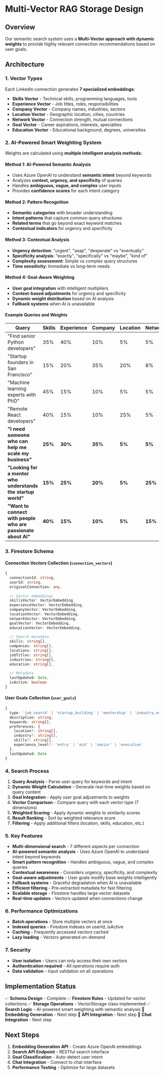 # Multi-Vector RAG Storage Design

## Overview

Our semantic search system uses a **Multi-Vector approach with dynamic weights** to provide highly relevant connection recommendations based on user goals.

## Architecture

### 1. Vector Types

Each LinkedIn connection generates **7 specialized embeddings**:

- **Skills Vector** - Technical skills, programming languages, tools
- **Experience Vector** - Job titles, roles, responsibilities  
- **Company Vector** - Company names, industries, sectors
- **Location Vector** - Geographic location, cities, countries
- **Network Vector** - Connection strength, mutual connections
- **Goal Vector** - Career aspirations, interests, specialties
- **Education Vector** - Educational background, degrees, universities

### 2. AI-Powered Smart Weighting System

Weights are calculated using **multiple intelligent analysis methods**:

#### **Method 1: AI-Powered Semantic Analysis**
- Uses Azure OpenAI to understand **semantic intent** beyond keywords
- Analyzes **context, urgency, and specificity** of queries
- Handles **ambiguous, vague, and complex** user inputs
- Provides **confidence scores** for each intent category

#### **Method 2: Pattern Recognition**
- **Semantic categories** with broader understanding
- **Intent patterns** that capture common query structures
- **Related terms** that go beyond exact keyword matches
- **Contextual indicators** for urgency and specificity

#### **Method 3: Contextual Analysis**
- **Urgency detection**: "urgent", "asap", "desperate" vs "eventually"
- **Specificity analysis**: "exactly", "specifically" vs "maybe", "kind of"
- **Complexity assessment**: Simple vs complex query structures
- **Time sensitivity**: Immediate vs long-term needs

#### **Method 4: Goal-Aware Weighting**
- **User goal integration** with intelligent multipliers
- **Context-based adjustments** for urgency and specificity
- **Dynamic weight distribution** based on AI analysis
- **Fallback systems** when AI is unavailable

#### **Example Queries and Weights**
| Query | Skills | Experience | Company | Location | Network | Goal | Education |
|-------|--------|------------|---------|----------|---------|------|-----------|
| "Find senior Python developers" | 35% | 40% | 10% | 5% | 5% | 2% | 3% |
| "Startup founders in San Francisco" | 15% | 20% | 35% | 20% | 8% | 2% | 0% |
| "Machine learning experts with PhD" | 45% | 15% | 10% | 5% | 5% | 5% | 15% |
| "Remote React developers" | 40% | 15% | 10% | 25% | 5% | 3% | 2% |
| **"I need someone who can help me scale my business"** | **25%** | **30%** | **35%** | **5%** | **5%** | **0%** | **0%** |
| **"Looking for a mentor who understands the startup world"** | **15%** | **25%** | **20%** | **5%** | **25%** | **10%** | **0%** |
| **"Want to connect with people who are passionate about AI"** | **40%** | **15%** | **10%** | **5%** | **15%** | **15%** | **0%** |

### 3. Firestore Schema

#### Connection Vectors Collection (`connection_vectors`)
```typescript
{
  connectionId: string,
  userId: string,
  originalConnection: any,
  
  // Vector embeddings
  skillsVector: VectorEmbedding,
  experienceVector: VectorEmbedding,
  companyVector: VectorEmbedding,
  locationVector: VectorEmbedding,
  networkVector: VectorEmbedding,
  goalVector: VectorEmbedding,
  educationVector: VectorEmbedding,
  
  // Search metadata
  skills: string[],
  companies: string[],
  locations: string[],
  jobTitles: string[],
  industries: string[],
  education: string[],
  
  // Metadata
  lastUpdated: Date,
  isActive: boolean
}
```

#### User Goals Collection (`user_goals`)
```typescript
{
  type: 'job_search' | 'startup_building' | 'mentorship' | 'industry_networking' | 'skill_development' | 'general',
  description: string,
  keywords: string[],
  preferences: {
    location?: string[],
    industry?: string[],
    skills?: string[],
    experience_level?: 'entry' | 'mid' | 'senior' | 'executive'
  },
  lastUpdated: Date
}
```

### 4. Search Process

1. **Query Analysis** - Parse user query for keywords and intent
2. **Dynamic Weight Calculation** - Generate real-time weights based on query content
3. **Goal Integration** - Apply user goal adjustments to weights
4. **Vector Comparison** - Compare query with each vector type (7 dimensions)
5. **Weighted Scoring** - Apply dynamic weights to similarity scores
6. **Result Ranking** - Sort by weighted relevance score
7. **Filtering** - Apply additional filters (location, skills, education, etc.)

### 5. Key Features

- **Multi-dimensional search** - 7 different aspects per connection
- **AI-powered semantic analysis** - Uses Azure OpenAI to understand intent beyond keywords
- **Smart pattern recognition** - Handles ambiguous, vague, and complex queries
- **Contextual awareness** - Considers urgency, specificity, and complexity
- **Goal-aware adjustments** - User goals modify base weights intelligently
- **Fallback systems** - Graceful degradation when AI is unavailable
- **Efficient filtering** - Pre-extracted metadata for fast filtering
- **Scalable storage** - Firestore handles large vector datasets
- **Real-time updates** - Vectors updated when connections change

### 6. Performance Optimizations

- **Batch operations** - Store multiple vectors at once
- **Indexed queries** - Firestore indexes on userId, isActive
- **Caching** - Frequently accessed vectors cached
- **Lazy loading** - Vectors generated on-demand

### 7. Security

- **User isolation** - Users can only access their own vectors
- **Authentication required** - All operations require auth
- **Data validation** - Input validation on all operations

## Implementation Status

✅ **Schema Design** - Complete
✅ **Firestore Rules** - Updated for vector collections
✅ **Storage Operations** - VectorStorage class implemented
✅ **Search Logic** - AI-powered smart weighting with semantic analysis
🔄 **Embedding Generation** - Next step
🔄 **API Integration** - Next step
🔄 **Chat Integration** - Next step

## Next Steps

1. **Embedding Generation API** - Create Azure OpenAI embeddings
2. **Search API Endpoint** - RESTful search interface
3. **Goal Classification** - Auto-detect user intent
4. **Chat Integration** - Connect to chat interface
5. **Performance Testing** - Optimize for large datasets 